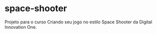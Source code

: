 # space-shooter
Projeto para o curso Criando seu jogo no estilo Space Shooter da Digital Innovation One.
